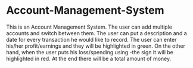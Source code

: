 # Account-Management-System
This is an Account Management System.
The user can add multiple accounts and switch between them.
The user can put a description and a date for every transaction he would like to record.
The user can enter his/her profit/earnings and they will be highlighted in green.
On the other hand, when the user puts his loss/spending using -the sign it will be highlighted in red.
At the end there will be a total amount of money.
